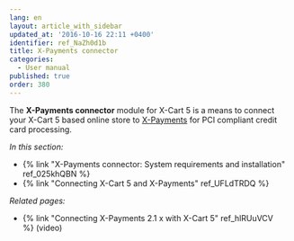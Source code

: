 ```yaml
---
lang: en
layout: article_with_sidebar
updated_at: '2016-10-16 22:11 +0400'
identifier: ref_NaZh0d1b
title: X-Payments connector
categories:
  - User manual
published: true
order: 380
---
```



The **X-Payments connector** module for X-Cart 5 is a means to connect your X-Cart 5 based online store to [X-Payments](http://www.x-payments.com/help1/Main_Page) for PCI compliant credit card processing. 

_In this section:_

*   {% link "X-Payments connector: System requirements and installation" ref_025khQBN %}
*   {% link "Connecting X-Cart 5 and X-Payments" ref_UFLdTRDQ %}

_Related pages:_

*   {% link "Connecting X-Payments 2.1 x with X-Cart 5" ref_hlRUuVCV %} (video)
